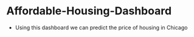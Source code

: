 # Affordable-Housing-Dashboard

- Using this dashboard we can predict the price of housing in Chicago
